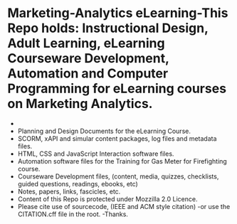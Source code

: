 # Marketing-Analytics eLearning-This Repo holds: Instructional Design, Adult Learning, eLearning Courseware Development, Automation and Computer Programming for eLearning courses on Marketing Analytics. 
-
- Planning and Design Documents for the eLearning Course.
- SCORM, xAPI and simular content packages, log files and metadata files.
- HTML, CSS and JavaScript Interaction software files.
- Automation software files for the Training for Gas Meter for Firefighting course.
- Courseware Development files, (content, media, quizzes, checklists, guided questions, readings, ebooks, etc)
- Notes, papers, links, fascicles, etc.
- Content of this Repo is protected under Mozzilla 2.0 Licence.
- Please cite use of sourcecode, (IEEE and ACM style citation) -or use the CITATION.cff file in the root. -Thanks.
